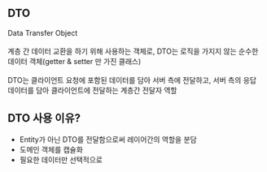 ## DTO
Data Transfer Object <br/>
<br/>
계층 간 데이터 교환을 하기 위해 사용하는 객체로, DTO는 로직을 가지지 않는 순수한 데이터 객체(getter & setter 만 가진 클래스) <br/>
<br/>
DTO는 클라이언트 요청에 포함된 데이터를 담아 서버 측에 전달하고, 서버 측의 응답 데이터를 담아 클라이언트에 전달하는 계층간 전달자 역할
<br/>

## DTO 사용 이유?
* Entity가 아닌 DTO를 전달함으로써 레이어간의 역할을 분담 <br/>
* 도메인 객체를 캡슐화 <br/>
* 필요한 데이터만 선택적으로 <br/>